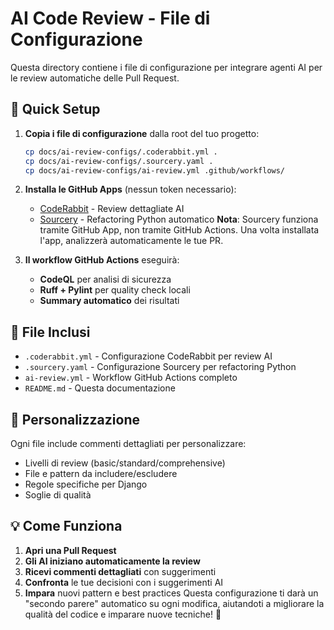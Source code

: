 # AI Code Review - File di Configurazione

Questa directory contiene i file di configurazione per integrare agenti AI per le review automatiche
delle Pull Request.

## 🚀 Quick Setup

1. **Copia i file di configurazione** dalla root del tuo progetto:

   ```bash
   cp docs/ai-review-configs/.coderabbit.yml .
   cp docs/ai-review-configs/.sourcery.yaml .
   cp docs/ai-review-configs/ai-review.yml .github/workflows/
   ```

2. **Installa le GitHub Apps** (nessun token necessario):
   - [CodeRabbit](https://coderabbit.ai) - Review dettagliate AI
   - [Sourcery](https://sourcery.ai) - Refactoring Python automatico **Nota**: Sourcery funziona
     tramite GitHub App, non tramite GitHub Actions. Una volta installata l'app, analizzerà
     automaticamente le tue PR.
3. **Il workflow GitHub Actions** eseguirà:
   - **CodeQL** per analisi di sicurezza
   - **Ruff + Pylint** per quality check locali
   - **Summary automatico** dei risultati

## 📁 File Inclusi

- `.coderabbit.yml` - Configurazione CodeRabbit per review AI
- `.sourcery.yaml` - Configurazione Sourcery per refactoring Python
- `ai-review.yml` - Workflow GitHub Actions completo
- `README.md` - Questa documentazione

## 🔧 Personalizzazione

Ogni file include commenti dettagliati per personalizzare:

- Livelli di review (basic/standard/comprehensive)
- File e pattern da includere/escludere
- Regole specifiche per Django
- Soglie di qualità

## 💡 Come Funziona

1. **Apri una Pull Request**
2. **Gli AI iniziano automaticamente la review**
3. **Ricevi commenti dettagliati** con suggerimenti
4. **Confronta** le tue decisioni con i suggerimenti AI
5. **Impara** nuovi pattern e best practices Questa configurazione ti darà un "secondo parere"
   automatico su ogni modifica, aiutandoti a migliorare la qualità del codice e imparare nuove
   tecniche! 🚀
